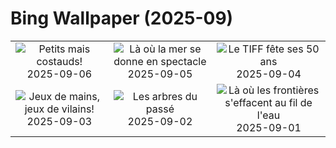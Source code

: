 # Bing Wallpaper (2025-09)

|  |  |  |
|:---:|:---:|:---:|
| ![](https://www.bing.com/th?id=OHR.RufousHummer_FR-CA9514503167_400x240.jpg "Petits mais costauds!") 2025-09-06 | ![](https://www.bing.com/th?id=OHR.SunsetPier_FR-CA7066243474_400x240.jpg "Là où la mer se donne en spectacle") 2025-09-05 | ![](https://www.bing.com/th?id=OHR.TiFF25_FR-CA5296351553_400x240.jpg "Le TIFF fête ses 50 ans") 2025-09-04 |
| ![](https://www.bing.com/th?id=OHR.WrestlingBears_FR-CA4913260045_400x240.jpg "Jeux de mains, jeux de vilains!") 2025-09-03 | ![](https://www.bing.com/th?id=OHR.DeadvleiTrees_FR-CA3437510349_400x240.jpg "Les arbres du passé") 2025-09-02 | ![](https://www.bing.com/th?id=OHR.MinnesotaWaters_FR-CA2747659631_400x240.jpg "Là où les frontières s'effacent au fil de l'eau") 2025-09-01 |
